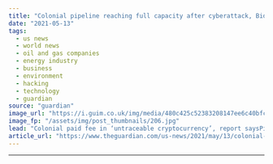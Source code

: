 ```yaml
---
title: "Colonial pipeline reaching full capacity after cyberattack, Biden says"
date: "2021-05-13"
tags: 
  - us news
  - world news
  - oil and gas companies
  - energy industry
  - business
  - environment
  - hacking
  - technology
  - guardian
source: "guardian"
image_url: "https://i.guim.co.uk/img/media/480c425c52383208147ee6c40bfc9df21b222215/0_130_3500_2100/master/3500.jpg?width=460&quality=85&auto=format&fit=max&s=823d412d04eac58e6bb9fa0d2377e56e"
image_fp: "/assets/img/post_thumbnails/206.jpg"
lead: "Colonial paid fee in ‘untraceable cryptocurrency’, report saysPipeline carries 100m gallons per day of gas, jet fuel and dieselJoe Biden announced on Thursday that the vast Colonial petrochemical pipeline stretching from Texas to New York was reachin..."
article_url: "https://www.theguardian.com/us-news/2021/may/13/colonial-pipeline-fuel-cyber-attack-outage"
---
```


---
